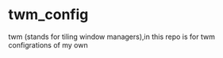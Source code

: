 # twm_config
twm (stands for tiling window managers),in this repo is for twm configrations of my own
